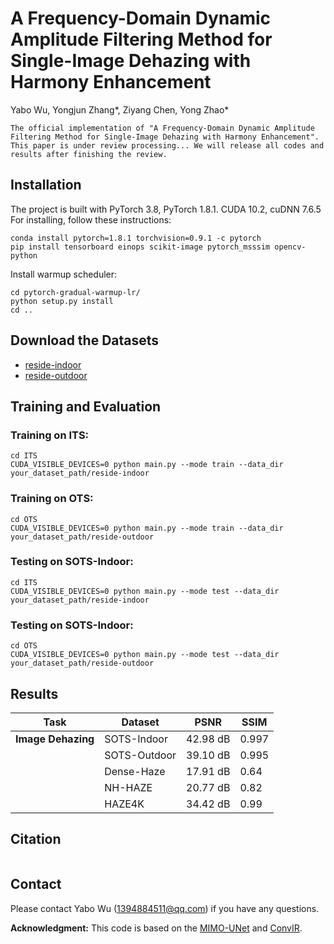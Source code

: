 # A Frequency-Domain Dynamic Amplitude Filtering Method for Single-Image Dehazing with Harmony Enhancement

Yabo Wu, Yongjun Zhang*, Ziyang Chen, Yong Zhao*

~~~
The official implementation of "A Frequency-Domain Dynamic Amplitude Filtering Method for Single-Image Dehazing with Harmony Enhancement".
This paper is under review processing... We will release all codes and results after finishing the review.
~~~

## Installation
The project is built with PyTorch 3.8, PyTorch 1.8.1. CUDA 10.2, cuDNN 7.6.5
For installing, follow these instructions:
~~~
conda install pytorch=1.8.1 torchvision=0.9.1 -c pytorch
pip install tensorboard einops scikit-image pytorch_msssim opencv-python
~~~
Install warmup scheduler:
~~~
cd pytorch-gradual-warmup-lr/
python setup.py install
cd ..
~~~
## Download the Datasets
- [reside-indoor](https://drive.google.com/drive/folders/1pbtfTp29j7Ip-mRzDpMpyopCfXd-ZJhC)
- [reside-outdoor](https://drive.google.com/drive/folders/1eL4Qs-WNj7PzsKwDRsgUEzmysdjkRs22)
## Training and Evaluation
### Training on ITS:
~~~
cd ITS
CUDA_VISIBLE_DEVICES=0 python main.py --mode train --data_dir your_dataset_path/reside-indoor
~~~
### Training on OTS:
~~~
cd OTS
CUDA_VISIBLE_DEVICES=0 python main.py --mode train --data_dir your_dataset_path/reside-outdoor
~~~
### Testing on SOTS-Indoor:
~~~
cd ITS
CUDA_VISIBLE_DEVICES=0 python main.py --mode test --data_dir your_dataset_path/reside-indoor
~~~
### Testing on SOTS-Indoor:
~~~
cd OTS
CUDA_VISIBLE_DEVICES=0 python main.py --mode test --data_dir your_dataset_path/reside-outdoor
~~~
## Results
|Task|Dataset|PSNR|SSIM|
|----|------|-----|----|
|**Image Dehazing**|SOTS-Indoor|42.98 dB|0.997|
||SOTS-Outdoor|39.10 dB|0.995|
||Dense-Haze|17.91 dB|0.64|
||NH-HAZE|20.77 dB|0.82|
||HAZE4K|34.42 dB|0.99|


## Citation
~~~

~~~

## Contact
Please contact Yabo Wu (1394884511@qq.com) if you have any questions.

**Acknowledgment:** This code is based on the [MIMO-UNet](https://github.com/chosj95/MIMO-UNet/tree/main?tab=readme-ov-file#gpu-syncronization-issue-on-measuring-inference-time) and [ConvIR](https://github.com/c-yn/ConvIR).
